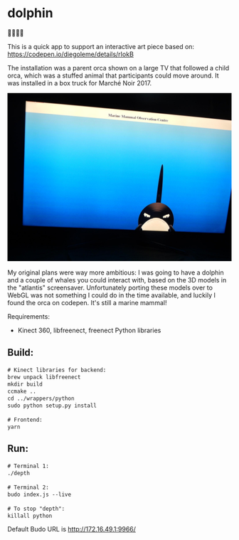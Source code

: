 # dolphin

:dolphin::dolphin::dolphin::dolphin:

This is a quick app to support an interactive art piece based on:
    https://codepen.io/diegoleme/details/rIokB
    
The installation was a parent orca shown on a large TV that followed a child
orca, which was a stuffed animal that participants could move around. It was
installed in a box truck for Marché Noir 2017.

![Orca on a TV!](https://raw.githubusercontent.com/scjody/dolphin/ea1520160c5ac473f2be7c45bdb2a07ad1eddf1d/parent_orca_photo.jpg)

My original plans were way more ambitious: I was going to have a dolphin
and a couple of whales you could interact with, based on the 3D models in the
"atlantis" screensaver.  Unfortunately porting these models over to WebGL
was not something I could do in the time available, and luckily I found the
orca on codepen. It's still a marine mammal!

Requirements:
* Kinect 360, libfreenect, freenect Python libraries

## Build:
```
# Kinect libraries for backend:
brew unpack libfreenect
mkdir build
ccmake ..
cd ../wrappers/python
sudo python setup.py install

# Frontend:
yarn
```

## Run:
```
# Terminal 1:
./depth

# Terminal 2:
budo index.js --live

# To stop "depth":
killall python
```

Default Budo URL is http://172.16.49.1:9966/
